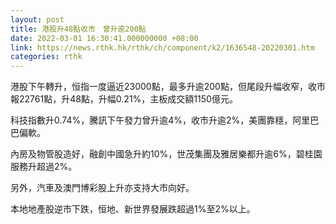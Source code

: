 ```yaml
---
layout: post
title: 港股升48點收市　曾升逾200點
date: 2022-03-01 16:30:41.000000000 +08:00
link: https://news.rthk.hk/rthk/ch/component/k2/1636548-20220301.htm
categories: rthk
---
```


港股下午轉升，恒指一度逼近23000點，最多升逾200點，但尾段升幅收窄，收市報22761點，升48點，升幅0.21%，主板成交額1150億元。

科技指數升0.74%，騰訊下午發力曾升逾4%，收市升逾2%，美團靠穩，阿里巴巴偏軟。

內房及物管股造好，融創中國急升約10%，世茂集團及雅居樂都升逾6%，碧桂園服務升超過2%。

另外，汽車及澳門博彩股上升亦支持大市向好。

本地地產股逆市下跌，恒地、新世界發展跌超過1%至2%以上。
